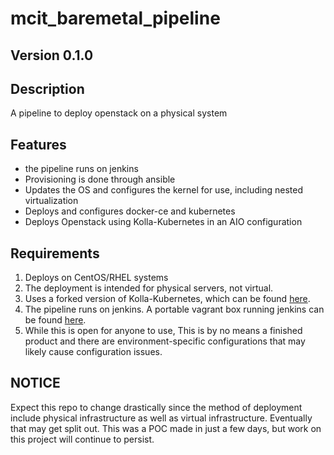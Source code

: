# mcit_baremetal_pipeline

## Version 0.1.0

## Description

A pipeline to deploy openstack on a physical system

## Features

- the pipeline runs on jenkins
- Provisioning is done through ansible
- Updates the OS and configures the kernel for use, including nested virtualization
- Deploys and configures docker-ce and kubernetes
- Deploys Openstack using Kolla-Kubernetes in an AIO configuration

## Requirements

1. Deploys on CentOS/RHEL systems
2. The deployment is intended for physical servers, not virtual.
3. Uses a forked version of Kolla-Kubernetes, which can be found [here](https://github.com/jonathanelbailey/kolla-kubernetes).
4. The pipeline runs on jenkins.  A portable vagrant box running jenkins can be found [here](https://github.com/jonathanelbailey/mcit-jenkins).
5. While this is open for anyone to use, This is by no means a finished product and there are environment-specific configurations that may likely cause configuration issues.

## NOTICE

Expect this repo to change drastically since the method of deployment include physical infrastructure as well as virtual infrastructure.  Eventually that may get split out.  This was a POC made in just a few days, but work on this project will continue to persist.
